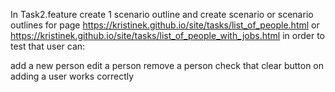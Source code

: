 In Task2.feature create 1 scenario outline and create scenario or scenario outlines for page https://kristinek.github.io/site/tasks/list_of_people.html or https://kristinek.github.io/site/tasks/list_of_people_with_jobs.html in order to test that user can:

add a new person
edit a person
remove a person
check that clear button on adding a user works correctly
